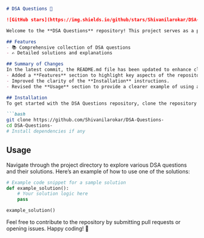 ```markdown
# DSA Questions 🚀

![GitHub stars](https://img.shields.io/github/stars/Shivanilarokar/DSA-Questions-?style=social) ![Forks](https://img.shields.io/github/forks/Shivanilarokar/DSA-Questions-?style=social)

Welcome to the **DSA Questions** repository! This project serves as a platform for developers and learners to practice and enhance their skills in Data Structures and Algorithms (DSA). This repository is designed to help you improve your understanding of various data structures and algorithms through a collection of questions and solutions.

## Features
- 📚 Comprehensive collection of DSA questions
- ✍️ Detailed solutions and explanations

## Summary of Changes
In the latest commit, the README.md file has been updated to enhance clarity and organization. The following changes were made:
- Added a **Features** section to highlight key aspects of the repository.
- Improved the clarity of the **Installation** instructions.
- Revised the **Usage** section to provide a clearer example of using a solution function.

## Installation
To get started with the DSA Questions repository, clone the repository and install any necessary dependencies:

```bash
git clone https://github.com/Shivanilarokar/DSA-Questions-
cd DSA-Questions-
# Install dependencies if any
```

## Usage
Navigate through the project directory to explore various DSA questions and their solutions. Here’s an example of how to use one of the solutions:

```python
# Example code snippet for a sample solution
def example_solution():
    # Your solution logic here
    pass

example_solution()
```

Feel free to contribute to the repository by submitting pull requests or opening issues. Happy coding! 🎉
```